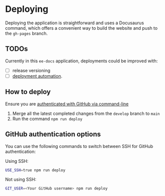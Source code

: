# Deploying

Deploying the application is straightforward and uses a Docusaurus command, which offers a convenient way to build the website and push to the `gh-pages` branch.

## TODOs

Currently in this `ee-docs` application, deployments could be improved with:

- [ ] release versioning
- [ ] [deployment automation](https://docusaurus.io/docs/deployment#triggering-deployment-with-github-actions).

## How to deploy

Ensure you are [authenticated with GitHub via command-line](https://docusaurus.io/docs/deployment#deploy)

1. Merge all the latest completed changes from the `develop` branch to `main`
2. Run the command `npm run deploy`

## GitHub authentication options

You can use the following commands to switch between SSH for GitHub authentication:

Using SSH:

```bash
USE_SSH=true npm run deploy
```

Not using SSH:

```bash
GIT_USER=<Your GitHub username> npm run deploy
```
